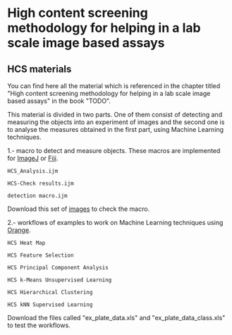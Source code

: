 # High content screening methodology for helping in a lab scale image based assays

## HCS materials

You can find here all the material which is referenced in the chapter titled "High content screening methodology for helping in a lab scale image based assays" in the book "TODO".

This material is divided in two parts. One of them consist of detecting and measuring the objects into an experiment of images and the second one is to analyse the measures obtained in the first part, using Machine Learning techniques.
      
1.- macro to detect and measure objects. These macros are implemented for [ImageJ](http://imagej.nih.gov/ij/) or [Fiji](https://fiji.sc/).

	HCS_Analysis.ijm
	
	HCS-Check results.ijm
	
	detection macro.ijm
	
Download this set of [images](https://drive.google.com/open?id=1F6ZBhwxCxLeJn1DySYX7s2bK2WhRPR-4) to check the macro.
						
2.- workflows of examples to work on Machine Learning techniques using [Orange](https://orange.biolab.si/).

	HCS Heat Map
	
	HCS Feature Selection
	
	HCS Principal Component Analysis
	
	HCS k-Means Unsupervised Learning
	
	HCS Hierarchical Clustering
	
	HCS kNN Supervised Learning
	
Download the files called "ex_plate_data.xls" and "ex_plate_data_class.xls" to test the workflows.
